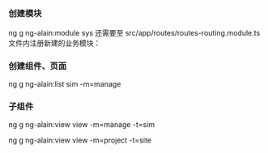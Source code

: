 ##



### 创建模块
ng g ng-alain:module sys
还需要至 
src/app/routes/routes-routing.module.ts
文件内注册新建的业务模块：
### 创建组件、页面
ng g ng-alain:list sim -m=manage
### 子组件
ng g ng-alain:view view -m=manage -t=sim

ng g ng-alain:view view -m=project -t=site